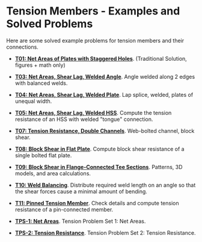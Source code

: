# Tension Members - Examples and Solved Problems

Here are some solved example problems for tension members
and their connections.

* **[T01: Net Areas of Plates with Staggered Holes](T01/net-areas-01)**.  (Traditional Solution, figures + math only)
* **[T03: Net Areas, Shear Lag, Welded Angle](T03/T3_weld-angle.pdf)**. Angle welded along 2 edges with balanced welds.
* **[T04: Net Areas, Shear Lag, Welded Plate](T04/T4_lap-welded-1.pdf)**.  Lap splice, welded, plates of unequal width.
* **[T05: Net Areas, Shear Lag, Welded HSS](T05/T5_hss-tension.pdf)**. Compute the tension resistance of an HSS with welded "tongue" connection.
* **[T07: Tension Resistance, Double Channels](T07/double-channel)**. Web-bolted channel, block shear.
* **[T08: Block Shear in Flat Plate](T08/block-shear-flat-plate)**. Compute block shear resistance of a single bolted flat plate.
* **[T09: Block Shear in Flange-Connected Tee Sections](T09/tee-block-shear.html)**. Patterns, 3D models, and area calculations.
* **[T10: Weld Balancing](T10/T10-weld-balance.pdf)**. Distribute required weld length on an angle 
so that the shear forces cause a minimal amount of bending.
* **[T11: Pinned Tension Member](T11/T11_pin_connection.pdf)**. Check details and compute tension 
resistance of a pin-connected member.

* **[TPS-1: Net Areas](TPS-1/TPS-1-net-areas.pdf)**. Tension Problem Set 1: Net Areas.
* **[TPS-2: Tension Resistance](TPS-2/TPS-2-tension-resistance.pdf)**. Tension Problem Set 2: Tension Resistance.
